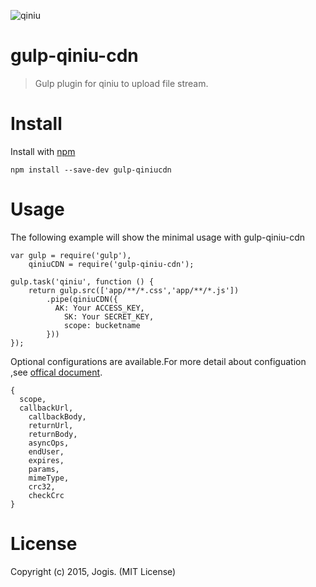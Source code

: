 ![qiniu](http://assets.qiniu.com/qiniu-409x220.png)
# gulp-qiniu-cdn

> Gulp plugin for qiniu to upload file stream.

# Install

Install with [npm](https://npmjs.org/)

```
npm install --save-dev gulp-qiniucdn
```

# Usage

The following example will show the minimal usage with gulp-qiniu-cdn

```
var gulp = require('gulp'),
    qiniuCDN = require('gulp-qiniu-cdn');

gulp.task('qiniu', function () {
    return gulp.src(['app/**/*.css','app/**/*.js'])
        .pipe(qiniuCDN({
          AK: Your ACCESS_KEY,
            SK: Your SECRET_KEY,
            scope: bucketname
        }))
});
```

Optional configurations are available.For more detail about configuation ,see [offical document](http://developer.qiniu.com/docs/v6/sdk/nodejs-sdk.html).

```
{
  scope,
  callbackUrl,
    callbackBody,
    returnUrl,
    returnBody,
    asyncOps,
    endUser,
    expires,
    params,
    mimeType,
    crc32,
    checkCrc
}
```

# License
Copyright (c) 2015, Jogis. (MIT License)
